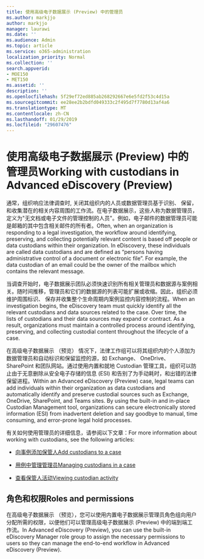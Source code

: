 ```yaml
---
title: 使用高级电子数据展示 (Preview) 中的管理员
ms.author: markjjo
author: markjjo
manager: laurawi
ms.date: ''
ms.audience: Admin
ms.topic: article
ms.service: o365-administration
localization_priority: Normal
ms.collection: ''
search.appverid:
- MOE150
- MET150
ms.assetid: ''
description: ''
ms.openlocfilehash: 5f29ef72ed885ab268292667e6e5fd2f53c4d15a
ms.sourcegitcommit: ee28ee2b2bdfd049333c2f495d7f7780d13af4a6
ms.translationtype: MT
ms.contentlocale: zh-CN
ms.lasthandoff: 01/29/2019
ms.locfileid: "29607476"
---
```

# <a name="working-with-custodians-in-advanced-ediscovery-preview"></a><span data-ttu-id="3566a-102">使用高级电子数据展示 (Preview) 中的管理员</span><span class="sxs-lookup"><span data-stu-id="3566a-102">Working with custodians in Advanced eDiscovery (Preview)</span></span>

<span data-ttu-id="3566a-p101">通常，组织响应法律调查时, 关闭其组织内的人员或数据管理员基于识别、 保留，和收集潜在的相关内容周围的工作流。在电子数据展示，这些人称为数据管理员，定义为"无文档或电子文件的管理控制的人员"。例如，电子邮件的数据管理员可能是邮箱的其中包含相关邮件的所有者。</span><span class="sxs-lookup"><span data-stu-id="3566a-p101">Often, when an organization is responding to a legal investigation, the workflow around identifying, preserving, and collecting potentially relevant content is based off people or data custodians within their organization. In eDiscovery, these individuals are called data custodians and are defined as “persons having administrative control of a document or electronic file”. For example, the data custodian of an email could be the owner of the mailbox which contains the relevant message.</span></span>  

<span data-ttu-id="3566a-p102">当调查开始时，电子数据展示团队必须快速识别所有相关管理员和数据源与案例相关。随时间推移，管理员和它们的数据源的列表可能扩展或收缩。因此，组织必须维护周围标识、 保存并收集整个生命周期内案例监控内容控制的流程。</span><span class="sxs-lookup"><span data-stu-id="3566a-p102">When an investigation begins, the eDiscovery team must quickly identify all the relevant custodians and data sources related to the case. Over time, the lists of custodians and their data sources may expand or contract. As a result, organizations must maintain a controlled process around identifying, preserving, and collecting custodial content throughout the lifecycle of a case.</span></span>

<span data-ttu-id="3566a-p103">在高级电子数据展示 （预览） 情况下，法律工作组可以将其组织内的个人添加为数据管理员和自动标识和保留监控的源，如 Exchange、 OneDrive、 SharePoint 和团队网站。通过使用内置和就地 Custodian 管理工具，组织可以防止由于无意删除从安全电子存储的信息 (ESI) 和告别了为手动耗时，和出错的法律保留进程。</span><span class="sxs-lookup"><span data-stu-id="3566a-p103">Within an Advanced eDiscovery (Preview) case, legal teams can add individuals within their organization as data custodians and automatically identify and preserve custodial sources such as Exchange, OneDrive, SharePoint, and Teams sites. By using the built-in and in-place Custodian Management tool, organizations can secure electronically stored information (ESI) from inadvertent deletion and say goodbye to manual, time consuming, and error-prone legal hold processes.</span></span> 

<span data-ttu-id="3566a-111">有关如何使用管理员的详细信息，请参阅以下文章：</span><span class="sxs-lookup"><span data-stu-id="3566a-111">For more information about working with custodians, see the following articles:</span></span> 

- [<span data-ttu-id="3566a-112">向事例添加保管人</span><span class="sxs-lookup"><span data-stu-id="3566a-112">Add custodians to a case</span></span>](add-custodians-to-case.md)

- [<span data-ttu-id="3566a-113">用例中管理管理员</span><span class="sxs-lookup"><span data-stu-id="3566a-113">Managing custodians in a case</span></span>](manage-new-custodians.md)

- [<span data-ttu-id="3566a-114">查看保管人活动</span><span class="sxs-lookup"><span data-stu-id="3566a-114">Viewing custodian activity</span></span>](view-custodian-activity.md)

## <a name="roles-and-permissions"></a><span data-ttu-id="3566a-115">角色和权限</span><span class="sxs-lookup"><span data-stu-id="3566a-115">Roles and permissions</span></span>

<span data-ttu-id="3566a-116">在高级电子数据展示 （预览），您可以使用内置电子数据展示管理员角色组向用户分配所需的权限，以便他们可以管理高级电子数据展示 (Preview) 中的端到端工作流。</span><span class="sxs-lookup"><span data-stu-id="3566a-116">In Advanced eDiscovery (Preview), you can use the built-in eDiscovery Manager role group to assign the necessary permissions to users so they can manage the end-to-end workflow in Advanced eDiscovery (Preview).</span></span>
